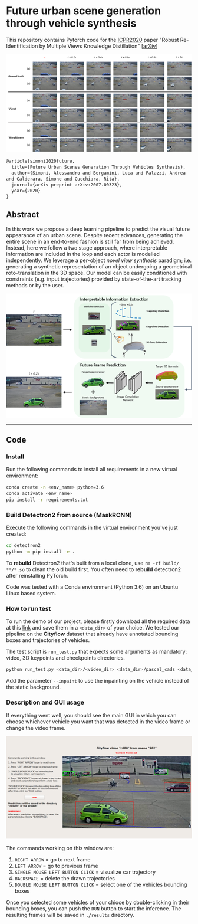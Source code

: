 # Future urban scene generation through vehicle synthesis

This repository contains Pytorch code for the [ICPR2020](https://www.micc.unifi.it/icpr2020/) paper 
"Robust Re-Identification by Multiple Views Knowledge Distillation" [[arXiv](https://arxiv.org/abs/2007.00323)]

<p align="center">
  <img src="imgs/sequence.png" alt="Sequence result example">
</p>

```bibtext
@article{simoni2020future,
  title={Future Urban Scenes Generation Through Vehicles Synthesis},
  author={Simoni, Alessandro and Bergamini, Luca and Palazzi, Andrea and Calderara, Simone and Cucchiara, Rita},
  journal={arXiv preprint arXiv:2007.00323},
  year={2020}
}
```

## Abstract

In this work we propose a deep learning pipeline to predict 
the visual future appearance of an urban scene. Despite 
recent advances, generating the entire scene in an 
end-to-end fashion is still far from being achieved. 
Instead, here we follow a two stage approach, where 
interpretable information are included in the loop and 
each actor is modelled independently. We leverage a 
per-object *novel view synthesis* paradigm; i.e. 
generating a synthetic representation of an object 
undergoing a geometrical roto-translation in the 3D space. 
Our model can be easily conditioned with constraints (e.g. 
input trajectories) provided by state-of-the-art tracking 
methods or by the user.

<p align="center">
  <img src="imgs/model.png"/ alt="Multi stage pipeline">
</p>

---

## Code

### Install

Run the following commands to install all requirements in a 
new virtual environment:

```bash
conda create -n <env_name> python=3.6
conda activate <env_name>
pip install -r requirements.txt
```

### Build Detectron2 from source (MaskRCNN)
Execute the following commands in the virtual 
environment you've just created:

```bash
cd detectron2
python -m pip install -e .
```

To **rebuild** Detectron2 that's built from a local clone, 
use `rm -rf build/ **/*.so` to clean the old build first. 
You often need to **rebuild** detectron2 after 
reinstalling PyTorch.

Code was tested with a Conda environment (Python 3.6) on 
an Ubuntu Linux based system.

### How to run test

To run the demo of our project, please firstly download all 
the required data at this [link](https://drive.google.com/open?id=1MRuA12odExKqBiMcYJAl2QSFAhggfaCu) 
and save them in a `<data_dir>` of your choice. We tested 
our pipeline on the **Cityflow** dataset that already have 
annotated bounding boxes and trajectories of vehicles.

The test script is `run_test.py` that expects some 
arguments as mandatory: video, 3D keypoints and checkpoints 
directories.

```bash
python run_test.py <data_dir>/<video_dir> <data_dir>/pascal_cads <data_dir>/checkpoints --det_mode ssd512|yolo3|mask_rcnn --track_mode tc|deepsort|moana --bbox_scale 1.15 --device cpu|cuda
```

Add the parameter `--inpaint` to use the inpainting on the 
vehicle instead of the static background.

### Description and GUI usage

If everything went well, you should see the main GUI in 
which you can choose whichever vehicle you want that 
was detected in the video frame or change the video frame.

<p align="center">
  <img src="imgs/gui.png"/ alt="GUI window">
</p>

The commands working on this window are:
1) `RIGHT ARROW` = go to next frame
2) `LEFT ARROW` = go to previous frame
3) `SINGLE MOUSE LEFT BUTTON CLICK` = visualize car 
trajectory
4) `BACKSPACE` = delete the drawn trajectories
5) `DOUBLE MOUSE LEFT BUTTON CLICK` = select one of the 
vehicles bounding boxes

Once you selected some vehicles of your chioce by 
double-clicking in their bounding boxes, you can push the 
`RUN` button to start the inference. The resulting frames 
will be saved in `./results` directory.
